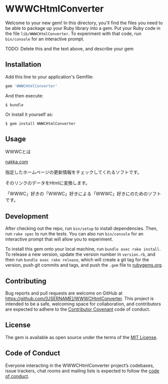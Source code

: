 # WWWCHtmlConverter

Welcome to your new gem! In this directory, you'll find the files you need to be able to package up your Ruby library into a gem. Put your Ruby code in the file `lib/WWWCHtmlConverter`. To experiment with that code, run `bin/console` for an interactive prompt.

TODO: Delete this and the text above, and describe your gem

## Installation

Add this line to your application's Gemfile:

```ruby
gem 'WWWCHtmlConverter'
```

And then execute:

    $ bundle

Or install it yourself as:

    $ gem install WWWCHtmlConverter

## Usage

WWWCとは

[nakka.com](https://www.nakka.com/)

指定したホームページの更新情報をチェックしてくれるソフトです。

そのリンクのデータをHtmlに変換します。

「WWWC」好きの「WWWC」好きによる「WWWC」好きにのためのソフトです。


## Development

After checking out the repo, run `bin/setup` to install dependencies. Then, run `rake spec` to run the tests. You can also run `bin/console` for an interactive prompt that will allow you to experiment.

To install this gem onto your local machine, run `bundle exec rake install`. To release a new version, update the version number in `version.rb`, and then run `bundle exec rake release`, which will create a git tag for the version, push git commits and tags, and push the `.gem` file to [rubygems.org](https://rubygems.org).

## Contributing

Bug reports and pull requests are welcome on GitHub at https://github.com/[USERNAME]/WWWCHtmlConverter. This project is intended to be a safe, welcoming space for collaboration, and contributors are expected to adhere to the [Contributor Covenant](http://contributor-covenant.org) code of conduct.

## License

The gem is available as open source under the terms of the [MIT License](https://opensource.org/licenses/MIT).

## Code of Conduct

Everyone interacting in the WWWCHtmlConverter project’s codebases, issue trackers, chat rooms and mailing lists is expected to follow the [code of conduct](https://github.com/[USERNAME]/WWWCHtmlConverter/blob/master/CODE_OF_CONDUCT.md).
